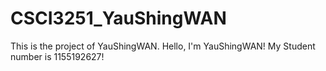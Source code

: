 # CSCI3251_YauShingWAN
This is the project of YauShingWAN.
Hello, I'm YauShingWAN!
My Student number is 1155192627!
